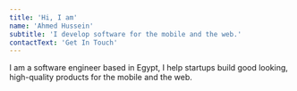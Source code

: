 ```yaml
---
title: 'Hi, I am'
name: 'Ahmed Hussein'
subtitle: 'I develop software for the mobile and the web.'
contactText: 'Get In Touch'
---
```


I am a software engineer based in Egypt, I help startups build good looking, high-quality products for the mobile and the web.
